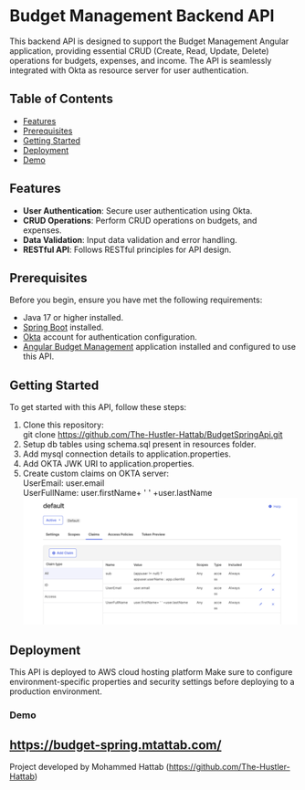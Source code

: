 # Budget Management Backend API

This backend API is designed to support the Budget Management Angular application, providing essential CRUD (Create, Read, Update, Delete) operations for budgets, expenses, and income. The API is seamlessly integrated with Okta as resource server for user authentication.

## Table of Contents

- [Features](#features)
- [Prerequisites](#prerequisites)
- [Getting Started](#getting-started)
- [Deployment](#deployment)
- [Demo](#demo)

## Features

- **User Authentication**: Secure user authentication using Okta.
- **CRUD Operations**: Perform CRUD operations on budgets, and expenses.
- **Data Validation**: Input data validation and error handling.
- **RESTful API**: Follows RESTful principles for API design.

## Prerequisites

Before you begin, ensure you have met the following requirements:

- Java 17 or higher installed.
- [Spring Boot](https://spring.io/projects/spring-boot) installed.
- [Okta](https://developer.okta.com) account for authentication configuration.
- [Angular Budget Management](https://github.com/The-Hustler-Hattab/budget-tracking) application installed and configured to use this API.

## Getting Started

To get started with this API, follow these steps:
1. Clone this repository:  
   git clone https://github.com/The-Hustler-Hattab/BudgetSpringApi.git
2. Setup db tables using schema.sql present in resources folder.
3. Add mysql connection details to application.properties.
4. Add OKTA JWK URI to application.properties.
5. Create custom claims on OKTA server:  
   UserEmail: user.email  
   UserFullName: user.firstName+ ' ' +user.lastName
   ![OKTA Claims](readme/okra_custom_claim.png)  

## Deployment
This API is deployed to AWS cloud hosting platform Make sure to configure environment-specific properties and security settings before deploying to a production environment.

### Demo
https://budget-spring.mtattab.com/
---
Project developed by Mohammed Hattab (https://github.com/The-Hustler-Hattab)